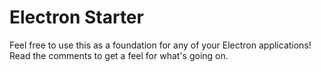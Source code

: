 # Electron Starter

Feel free to use this as a foundation for any of your Electron applications!
Read the comments to get a feel for what's going on.